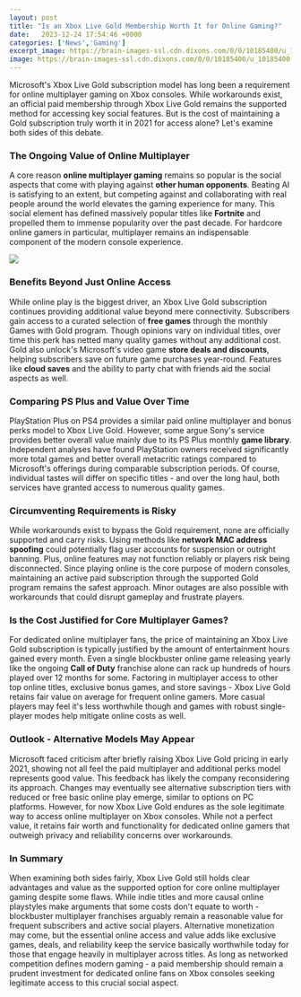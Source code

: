 ```yaml
---
layout: post
title: "Is an Xbox Live Gold Membership Worth It for Online Gaming?"
date:   2023-12-24 17:54:46 +0000
categories: ['News','Gaming']
excerpt_image: https://brain-images-ssl.cdn.dixons.com/0/0/10185400/u_10185400.jpg
image: https://brain-images-ssl.cdn.dixons.com/0/0/10185400/u_10185400.jpg
---
```


Microsoft's Xbox Live Gold subscription model has long been a requirement for online multiplayer gaming on Xbox consoles. While workarounds exist, an official paid membership through Xbox Live Gold remains the supported method for accessing key social features. But is the cost of maintaining a Gold subscription truly worth it in 2021 for access alone? Let's examine both sides of this debate.
### The Ongoing Value of Online Multiplayer
A core reason **online multiplayer gaming** remains so popular is the social aspects that come with playing against **other human opponents**. Beating AI is satisfying to an extent, but competing against and collaborating with real people around the world elevates the gaming experience for many. This social element has defined massively popular titles like **Fortnite** and propelled them to immense popularity over the past decade. For hardcore online gamers in particular, multiplayer remains an indispensable component of the modern console experience.

![](https://brain-images-ssl.cdn.dixons.com/0/0/10185400/u_10185400.jpg)
### Benefits Beyond Just Online Access 
While online play is the biggest driver, an Xbox Live Gold subscription continues providing additional value beyond mere connectivity. Subscribers gain access to a curated selection of **free games** through the monthly Games with Gold program. Though opinions vary on individual titles, over time this perk has netted many quality games without any additional cost. Gold also unlock's Microsoft's video game **store deals and discounts**, helping subscribers save on future game purchases year-round. Features like **cloud saves** and the ability to party chat with friends aid the social aspects as well.
### Comparing PS Plus and Value Over Time
PlayStation Plus on PS4 provides a similar paid online multiplayer and bonus perks model to Xbox Live Gold. However, some argue Sony's service provides better overall value mainly due to its PS Plus monthly **game library**. Independent analyses have found PlayStation owners received significantly more total games and better overall metacritic ratings compared to Microsoft's offerings during comparable subscription periods. Of course, individual tastes will differ on specific titles - and over the long haul, both services have granted access to numerous quality games.
### Circumventing Requirements is Risky
While workarounds exist to bypass the Gold requirement, none are officially supported and carry risks. Using methods like **network MAC address spoofing** could potentially flag user accounts for suspension or outright banning. Plus, online features may not function reliably or players risk being disconnected. Since playing online is the core purpose of modern consoles, maintaining an active paid subscription through the supported Gold program remains the safest approach. Minor outages are also possible with workarounds that could disrupt gameplay and frustrate players.
### Is the Cost Justified for Core Multiplayer Games?  
For dedicated online multiplayer fans, the price of maintaining an Xbox Live Gold subscription is typically justified by the amount of entertainment hours gained every month. Even a single blockbuster online game releasing yearly like the ongoing **Call of Duty** franchise alone can rack up hundreds of hours played over 12 months for some. Factoring in multiplayer access to other top online titles, exclusive bonus games, and store savings - Xbox Live Gold retains fair value on average for frequent online gamers. More casual players may feel it's less worthwhile though and games with robust single-player modes help mitigate online costs as well.
### Outlook - Alternative Models May Appear
Microsoft faced criticism after briefly raising Xbox Live Gold pricing in early 2021, showing not all feel the paid multiplayer and additional perks model represents good value. This feedback has likely the company reconsidering its approach. Changes may eventually see alternative subscription tiers with reduced or free basic online play emerge, similar to options on PC platforms. However, for now Xbox Live Gold endures as the sole legitimate way to access online multiplayer on Xbox consoles. While not a perfect value, it retains fair worth and functionality for dedicated online gamers that outweigh privacy and reliability concerns over workarounds.
### In Summary
When examining both sides fairly, Xbox Live Gold still holds clear advantages and value as the supported option for core online multiplayer gaming despite some flaws. While indie titles and more causal online playstyles make arguments that some costs don't equate to worth - blockbuster multiplayer franchises arguably remain a reasonable value for frequent subscribers and active social players. Alternative monetization may come, but the essential online access and value adds like exclusive games, deals, and reliability keep the service basically worthwhile today for those that engage heavily in multiplayer across titles. As long as networked competition defines modern gaming - a paid membership should remain a prudent investment for dedicated online fans on Xbox consoles seeking legitimate access to this crucial social aspect.